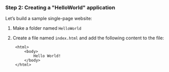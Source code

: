### Step 2: Creating a "HelloWorld" application

Let’s build a sample single-page website:

1. Make a folder named `HelloWorld`
2. Create a file named `index.html` and add the following content to the file:

        <html>
            <body>
                Hello World!
            </body>
        </html>